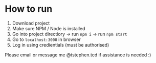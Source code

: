 # How to run 
1. Download project
2. Make sure NPM / Node is installed
3. Go into project directiory -> run `npm i` -> run `npm start`
4. Go to `localhost:3000` in browser
5. Log in using credientials (must be authorised)

Please email or message me @tstephen.tcd if assistance is needed :)
